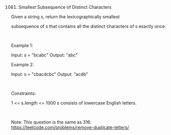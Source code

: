 1081. Smallest Subsequence of Distinct Characters

Given a string s, return the 
lexicographically smallest
 
subsequence
 of s that contains all the distinct characters of s exactly once.

 

Example 1:

Input: s = "bcabc"
Output: "abc"


Example 2:

Input: s = "cbacdcbc"
Output: "acdb"


 

Constraints:

1 <= s.length <= 1000
s consists of lowercase English letters.

 

Note: This question is the same as 316: https://leetcode.com/problems/remove-duplicate-letters/